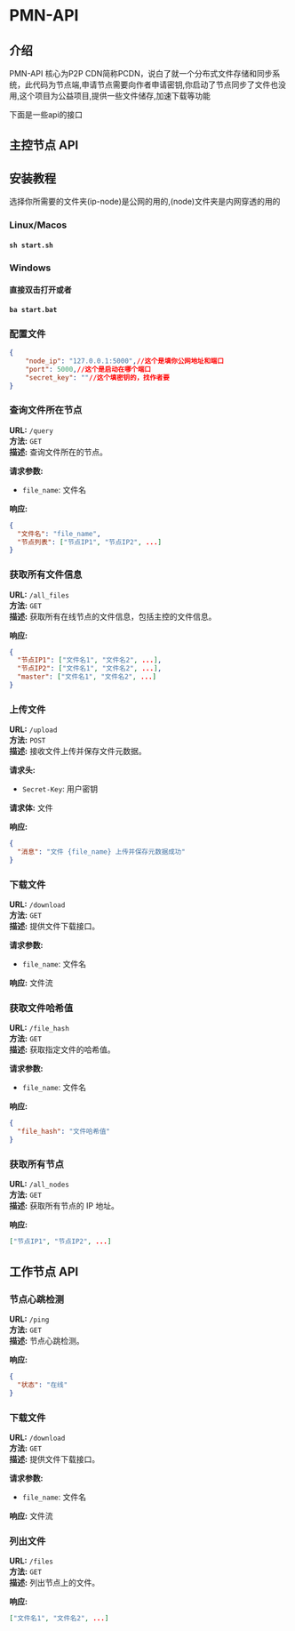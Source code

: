 # PMN-API
## 介绍

PMN-API 核心为P2P CDN简称PCDN，说白了就一个分布式文件存储和同步系统，此代码为节点端,申请节点需要向作者申请密钥,你启动了节点同步了文件也没用,这个项目为公益项目,提供一些文件储存,加速下载等功能

下面是一些api的接口
## 主控节点 API
## 安装教程
选择你所需要的文件夹(ip-node)是公网的用的,(node)文件夹是内网穿透的用的

### Linux/Macos
#### ```sh start.sh```

### Windows
#### <b>直接双击打开或者</b>
#### ```ba start.bat```

### 配置文件

```json
{
    "node_ip": "127.0.0.1:5000",//这个是填你公网地址和端口
    "port": 5000,//这个是启动在哪个端口
    "secret_key": ""//这个填密钥的，找作者要
}
```
### 查询文件所在节点

**URL:** `/query`  
**方法:** `GET`  
**描述:** 查询文件所在的节点。

**请求参数:**
- `file_name`: 文件名

**响应:**
```json
{
  "文件名": "file_name",
  "节点列表": ["节点IP1", "节点IP2", ...]
}
```

### 获取所有文件信息

**URL:** `/all_files`  
**方法:** `GET`  
**描述:** 获取所有在线节点的文件信息，包括主控的文件信息。

**响应:**
```json
{
  "节点IP1": ["文件名1", "文件名2", ...],
  "节点IP2": ["文件名1", "文件名2", ...],
  "master": ["文件名1", "文件名2", ...]
}
```

### 上传文件

**URL:** `/upload`  
**方法:** `POST`  
**描述:** 接收文件上传并保存文件元数据。

**请求头:**
- `Secret-Key`: 用户密钥

**请求体:** 文件

**响应:**
```json
{
  "消息": "文件 {file_name} 上传并保存元数据成功"
}
```

### 下载文件

**URL:** `/download`  
**方法:** `GET`  
**描述:** 提供文件下载接口。

**请求参数:**
- `file_name`: 文件名

**响应:** 文件流

### 获取文件哈希值

**URL:** `/file_hash`  
**方法:** `GET`  
**描述:** 获取指定文件的哈希值。

**请求参数:**
- `file_name`: 文件名

**响应:**
```json
{
  "file_hash": "文件哈希值"
}
```

### 获取所有节点

**URL:** `/all_nodes`  
**方法:** `GET`  
**描述:** 获取所有节点的 IP 地址。

**响应:**
```json
["节点IP1", "节点IP2", ...]
```
## 工作节点 API

### 节点心跳检测

**URL:** `/ping`  
**方法:** `GET`  
**描述:** 节点心跳检测。

**响应:**
```json
{
  "状态": "在线"
}
```

### 下载文件

**URL:** `/download`  
**方法:** `GET`  
**描述:** 提供文件下载接口。

**请求参数:**
- `file_name`: 文件名

**响应:** 文件流

### 列出文件

**URL:** `/files`  
**方法:** `GET`  
**描述:** 列出节点上的文件。

**响应:**
```json
["文件名1", "文件名2", ...]
```
